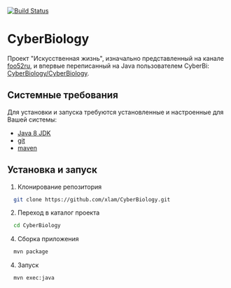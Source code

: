 [![Build Status](https://travis-ci.org/xlam/CyberBiology.svg?branch=master)](https://travis-ci.org/xlam/CyberBiology)

# CyberBiology

Проект "Искусственная жизнь", изначально представленный на канале [foo52ru](https://www.youtube.com/watch?v=PCx228KcOow), и впервые переписанный на Java пользователем CyberBi: [CyberBiology/CyberBiology](https://github.com/CyberBiology/CyberBiology).

## Системные требования

Для установки и запуска требуются установленные и настроенные для Вашей системы:
- [Java 8 JDK](https://www.oracle.com/technetwork/java/javase/downloads/jdk8-downloads-2133151.html)
- [git](https://git-scm.com/)
- [maven](https://maven.apache.org/)

## Установка и запуск

1. Клонирование репозитория
```bash
  git clone https://github.com/xlam/CyberBiology.git
```
2. Переход в каталог проекта
```bash
  cd CyberBiology
```
4. Сборка приложения
```bash
  mvn package
```
4. Запуск
```bash
  mvn exec:java
```
